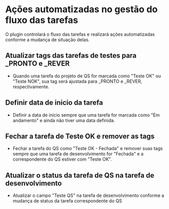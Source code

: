 # Ações automatizadas no gestão do fluxo das tarefas

O plugin controlará o fluxo das tarefas e realizará ações automatizadas conforme a mudança de situação delas.

## Atualizar tags das tarefas de testes para \_PRONTO e \_REVER

- Quando uma tarefa do projeto de QS for marcada como "Teste OK" ou "Teste NOK", sua tag será ajustada para \_PRONTO e \_REVER, respectivamente.

## Definir data de inicio da tarefa

- Definir a data de início sempre que uma tarefa for marcada como "Em andamento" e ainda não tiver uma data definida.

## Fechar a tarefa de Teste OK e remover as tags

- Fechar a tarefa do QS como "Teste OK - Fechada" e remover suas tags sempre que uma tarefa de desenvolvimento for "Fechada" e a correspondente do QS estiver com "Teste OK".

## Atualizar o status da tarefa de QS na tarefa de desenvolvimento

- Atualizar o campo "Teste QS" na tarefa de desenvolvimento conforme a mudança de status da tarefa correspondente do QS
